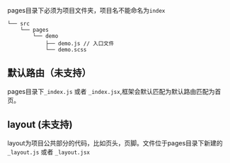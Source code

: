 pages目录下必须为项目文件夹，项目名不能命名为`index`
```
└── src
    └── pages
        └── demo
            ├── demo.js // 入口文件
            └── demo.scss
```

## 默认路由（未支持）
pages目录下`_index.js` 或者 `_index.jsx`,框架会默认匹配为默认路由匹配为首页。


## layout (未支持)
layout为项目公共部分的代码，比如页头，页脚。文件位于pages目录下新建的`_layout.js` 或者 `_layout.jsx`
